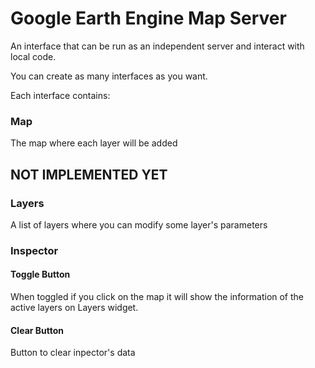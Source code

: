 # Google Earth Engine Map Server

An interface that can be run as an independent server and interact with local 
code.

You can create as many interfaces as you want.

Each interface contains:

### Map
The map where each layer will be added

## NOT IMPLEMENTED YET

### Layers
A list of layers where you can modify some layer's parameters

### Inspector

#### Toggle Button
    
When toggled if you click on the map it will show the information of the 
active layers on Layers widget. 

#### Clear Button
Button to clear inpector's data
